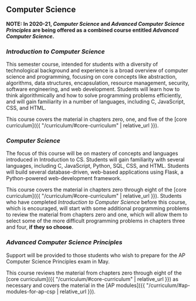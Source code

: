 ## Computer Science

**NOTE: In 2020-21, _Computer Science_ and _Advanced Computer Science Principles_ are being offered as a combined course entitled _Advanced Computer Science_.**

### _Introduction to Computer Science_

This semester course, intended for students with a diversity of technological background and experience is a broad overview of computer science and programming, focusing on core concepts like abstraction, algorithms, data structures, encapsulation, resource management, security, software engineering, and web development. Students will learn how to think algorithmically and how to solve programming problems efficiently, and will gain familiarity in a number of languages, including C, JavaScript, CSS, and HTML.

This course covers the material in chapters zero, one, and five of the [core curriculum]({{ "/curriculum/#core-curriculum" | relative_url }}).

### _Computer Science_

The focus of this course will be on mastery of concepts and languages introduced in Introduction to CS. Students will gain familiarity with several languages, including C, JavaScript, Python, SQL, CSS, and HTML. Students will build several database-driven, web-based applications using Flask, a Python-powered web-development framework.

This course covers the material in chapters zero through eight of the [core curriculum]({{ "/curriculum/#core-curriculum" | relative_url }}). Students who have completed _Introduction to Computer Science_ before this course, which is encouraged, will start with some additional programming problems to review the material from chapters zero and one, which will allow them to select some of the more difficult programming problems in chapters three and four, **if they so choose**.

### _Advanced Computer Science Principles_

Support will be provided to those students who wish to prepare for the AP Computer Science Principles exam in May.

This course reviews the material from chapters zero through eight of the [core curriculum]({{ "/curriculum/#core-curriculum" | relative_url }}) as necessary and covers the material in the [AP modules]({{ "/curriculum/#ap-modules-for-ap-csp
 | relative_url }}).

